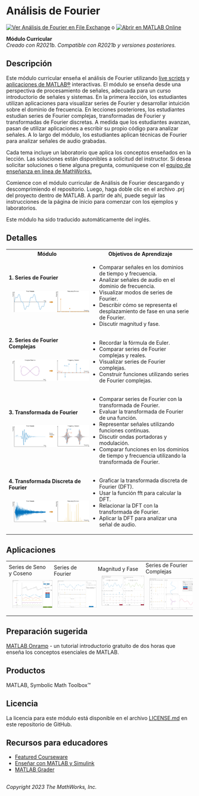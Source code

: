 # Análisis de Fourier 
[![Ver ​​Análisis de Fourier​ en File Exchange](https://www.mathworks.com/matlabcentral/images/matlab-file-exchange.svg)](https://www.mathworks.com/matlabcentral/fileexchange/135291-analisis-de-fourier) o [![Abrir en MATLAB Online](https://www.mathworks.com/images/responsive/global/open-in-matlab-online.svg)](https://matlab.mathworks.com/open/github/v1?repo=MathWorks-Teaching-Resources/Fourier-Analysis_es&project=FourierAnalysis.prj&file=README.mlx)

**Módulo Curricular**  
_Creado con R2021b. Compatible con R2021b y versiones posteriores._  

## Descripción ##
Este módulo curricular enseña el análisis de Fourier utilizando [live scripts](https://www.mathworks.com/products/matlab/live-editor.html) y [aplicaciones de MATLAB&reg;](https://www.mathworks.com/products/matlab/app-designer.html) interactivas. El módulo se enseña desde una perspectiva de procesamiento de señales, adecuada para un curso introductorio de señales y sistemas. En la primera lección, los estudiantes utilizan aplicaciones para visualizar series de Fourier y desarrollar intuición sobre el dominio de frecuencia. En lecciones posteriores, los estudiantes estudian series de Fourier complejas, transformadas de Fourier y transformadas de Fourier discretas. A medida que los estudiantes avanzan, pasan de utilizar aplicaciones a escribir su propio código para analizar señales. A lo largo del módulo, los estudiantes aplican técnicas de Fourier para analizar señales de audio grabadas.

Cada tema incluye un laboratorio que aplica los conceptos enseñados en la lección. Las soluciones están disponibles a solicitud del instructor. Si desea solicitar soluciones o tiene alguna pregunta, comuníquese con el <a href="mailto:onlineteaching@mathworks.com">equipo de enseñanza en línea de MathWorks.</a>

Comience con el módulo curricular de Análisis de Fourier descargando y descomprimiendo el repositorio. Luego, haga doble clic en el archivo .prj del proyecto dentro de MATLAB. A partir de ahí, puede seguir las instrucciones de la página de inicio para comenzar con los ejemplos y laboratorios.

Este módulo ha sido traducido automáticamente del inglés.

## Detalles ##

<table style="vertical-align:top">
  <tr>
    <th>Módulo</th>
    <th>Objetivos de Aprendizaje</th>
  </tr>
  <tr>
    <td>
        <b>1. Series de Fourier</b><br><br>
        <img width="500" src="./Images/FourierSeriesCover.png" style="margin:10px" >
    </td>
    <td>    
        <ul>
          <li>Comparar señales en los dominios de tiempo y frecuencia.</li>
          <li>Analizar señales de audio en el dominio de frecuencia.</li>
          <li>Visualizar modos de series de Fourier.</li>
          <li>Describir cómo se representa el desplazamiento de fase en una serie de Fourier.</li>
          <li>Discutir magnitud y fase.</li>
        </ul>
    </td>
  </tr>
  <tr>
    <td>
        <b>2. Series de Fourier Complejas</b><br><br>
        <img width="500" src="./Images/ComplexSeriesCover.png" style="margin:10px" >
    </td>
    <td>    
        <ul>
          <li>Recordar la fórmula de Euler.</li>
          <li>Comparar series de Fourier complejas y reales.</li>
          <li>Visualizar series de Fourier complejas.</li>
          <li>Construir funciones utilizando series de Fourier complejas.</li>
        </ul>
    </td>
  </tr>
  <tr>
    <td>
        <b>3. Transformada de Fourier</b><br><br>
        <img  width="500" src="./Images/FourierTransformCover.png" style="margin:10px" >
    </td>
    <td>    
        <ul>
          <li>Comparar series de Fourier con la transformada de Fourier.</li>
          <li>Evaluar la transformada de Fourier de una función.</li>
          <li>Representar señales utilizando funciones continuas.</li>
          <li>Discutir ondas portadoras y modulación.</li>
          <li>Comparar funciones en los dominios de tiempo y frecuencia utilizando la transformada de Fourier.</li>
        </ul>
    </td>
  </tr>
  <tr>
    <td>
        <b> 4. Transformada Discreta de Fourier</b><br><br>
        <img  width="500" src="./Images/DFTCover.png" style="margin:10px" >
    </td>
    <td>    
        <ul>
          <li>Graficar la transformada discreta de Fourier (DFT).</li>
          <li>Usar la función fft para calcular la DFT.</li>
          <li>Relacionar la DFT con la transformada de Fourier.</li>
          <li>Aplicar la DFT para analizar una señal de audio.</li>
        </ul>
    </td>
  </tr>
</table>

## Aplicaciones ##

<table style="vertical-align:top">
  <tr>
<td>
Series de Seno y Coseno <br>

<img  width="200" src="./Images/SinCosSeriesApp.png" style="margin:10px">
</td>
<td>
Series de Fourier<br>

<img  width="200" src="./Images/FourierSeriesApp.png" style="margin:10px">
</td>
<td>
Magnitud y Fase<br>

<img  width="200" src="./Images/MagPhaseApp.png" style="margin:10px">
</td>
<td>
Series de Fourier Complejas<br>

<img  width="200" src="./Images/ComplexSeriesApp.png" style="margin:10px">
</td>
</tr>
</table>

## Preparación sugerida ##

[MATLAB Onramp](https://matlabacademy.mathworks.com/details/matlab-onramp/gettingstarted) - un tutorial introductorio gratuito de dos horas que enseña los conceptos esenciales de MATLAB.

## Productos ##

MATLAB, Symbolic Math Toolbox&trade;

## Licencia ##

La licencia para este módulo está disponible en el archivo [LICENSE.md](LICENSE.md) en este repositorio de GitHub.

## Recursos para educadores ##

* [Featured Courseware](https://www.mathworks.com/academia/courseware/course-materials.html)
* [Enseñar con MATLAB y Simulink](https://www.mathworks.com/academia/educators.html)
* [MATLAB Grader](https://www.mathworks.com/products/matlab-grader.html)

## ##

_Copyright 2023 The MathWorks, Inc._
